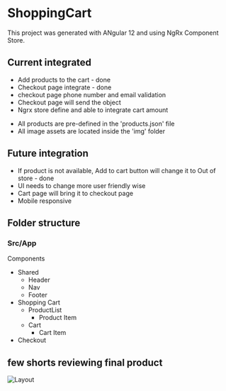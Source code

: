 # ShoppingCart

This project was generated with ANgular 12 and using NgRx Component Store.

## Current integrated
<p>

* Add products to the cart - done
* Checkout page integrate - done
* checkout page phone number and email validation
* Checkout page will send the object
* Ngrx store define and able to integrate cart amount
<p>


* All products are pre-defined in the 'products.json' file
* All image assets are located inside the 'img' folder 


## Future integration

<p>

* If product is not available, Add to cart button will change it to Out of store - done
* UI needs to change more user friendly wise
* Cart page will bring it to checkout page
* Mobile responsive
<p>

<!-- ![alt text](http://url/to/img.png) -->

## Folder structure 

###  Src/App

Components
*   Shared
    *  	Header
    *   Nav
    *   Footer
*   Shopping Cart
    *   ProductList
        *   Product Item
    *   Cart
        *   Cart Item
*   Checkout

## few shorts reviewing final product

![Layout](https://github.com/rbasehewa/ShoppingCart/tree/master/src/assets/img/readmeImg/layout.PNG)